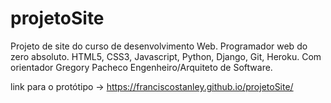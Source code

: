 # projetoSite
 Projeto de site do curso de desenvolvimento Web. Programador web do zero absoluto. HTML5, CSS3, Javascript, Python, Django, Git, Heroku. Com orientador Gregory Pacheco Engenheiro/Arquiteto de Software.
 
 link para o protótipo -> https://franciscostanley.github.io/projetoSite/
